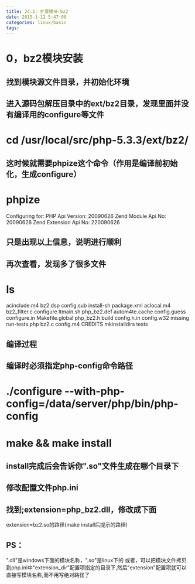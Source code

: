 ```yaml
---
title: 24.2: 扩展模块-bz2
date: 2015-1-12 5:47:00
categories: linux/basic
tags:
---
```

 
0，bz2模块安装
========================================
## 找到模块源文件目录，并初始化环境
## 进入源码包解压目录中的ext/bz2目录，发现里面并没有编译用的configure等文件
# cd /usr/local/src/php-5.3.3/ext/bz2/
 
## 这时候就需要phpize这个命令（作用是编译前初始化，生成configure）
# phpize
Configuring for:
PHP Api Version:         20090626
Zend Module Api No:      20090626
Zend Extension Api No:   220090626
## 只是出现以上信息，说明进行顺利
 
## 再次查看，发现多了很多文件
# ls
acinclude.m4    bz2.dsp       config.sub    install-sh       package.xml
aclocal.m4      bz2_filter.c  configure     ltmain.sh        php_bz2.def
autom4te.cache  config.guess  configure.in  Makefile.global  php_bz2.h
build           config.h.in   config.w32    missing          run-tests.php
bz2.c           config.m4     CREDITS       mkinstalldirs    tests
 
## 编译过程
## 编译时必须指定php-config命令路径
# ./configure --with-php-config=/data/server/php/bin/php-config
# make && make install
## install完成后会告诉你".so"文件生成在哪个目录下
 
## 修改配置文件php.ini
## 找到;extension=php_bz2.dll，修改成下面
extension=bz2.so的路径(make install后提示的路径)
## PS：
".dll"是windows下面的模块名称，".so"是linux下的
或者，可以把模块文件拷贝到php.ini中"extension_dir"配置项指定的目录下,然后"extension"配置项就可以直接写模块名称,而不用写绝对路径了 

